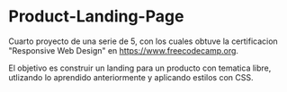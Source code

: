# Product-Landing-Page
Cuarto proyecto de una serie de 5, con los cuales obtuve la certificacion "Responsive Web Design" en https://www.freecodecamp.org.

El objetivo es construir un landing para un producto con tematica libre, utlizando lo aprendido anteriormente y aplicando estilos con CSS.